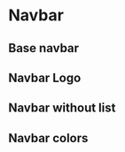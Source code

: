 # Navbar

<p class="m-0 text-2xl font-light"></p>

## Base navbar

<code-preview>
  <template>
    <nav class="flex flex-col items-center justify-between px-3 py-3 bg-gray-100 md:py-1 md:flex-row">
      <div class="flex items-center justify-between w-full h-full md:w-auto md:mr-6">
        <a href="#!" class="w-auto text-xl text-current no-underline whitespace-no-wrap">
          Navbar
        </a>
        <button type="button" aria-controls="navbarSupportedContent" aria-expanded="false" aria-label="Toggle navigation" class="md:hidden">
          <i class="fa-solid fa-xl fa-bars"></i>
        </button>
      </div>
      <div class="flex-col flex-wrap items-center justify-between hidden w-full md:flex-row md:flex md:text-center">
        <ul class="flex flex-col flex-wrap justify-between w-full md:flex-row md:w-auto">
          <li>
            <a
              href="#"
              class="inline-block py-3 text-base font-normal leading-6 text-current no-underline align-middle border-transparent border-solid rounded opacity-100 cursor-pointer md:px-3 hover:opacity-75 active:opacity-100">
              Home
            </a>
          </li>
          <li>
            <a
              href="#"
              class="inline-block py-3 text-base font-normal leading-6 text-current no-underline align-middle border-transparent border-solid rounded opacity-50 cursor-pointer md:px-3 hover:opacity-75 active:opacity-100">
              Link
            </a>
          </li>
          <li>
            <details class="inline-block dropdown">
              <summary
                class="inline-block py-3 text-base font-normal leading-6 text-current no-underline align-middle border-transparent border-solid rounded opacity-50 cursor-pointer md:px-3 hover:opacity-75 active:opacity-100">
                Dropdown button
                <i class="fa-solid fa-caret-down"></i>
              </summary>
              <div class="absolute z-20 w-auto py-2 text-left bg-white border border-gray-400 rounded">
                <a
                  tabindex="0"
                  href="#"
                  class="block px-4 py-2 text-base font-normal leading-6 text-gray-800 no-underline align-middle cursor-pointer hover:bg-gray-300">
                  Action
                </a>
                <a
                  tabindex="0"
                  href="#"
                  class="block px-4 py-2 text-base font-normal leading-6 text-gray-800 no-underline align-middle cursor-pointer hover:bg-gray-300">
                  Another action
                </a>
                <hr />
                <a
                  tabindex="0"
                  href="#"
                  class="block px-4 py-2 text-base font-normal leading-6 text-gray-800 no-underline align-middle cursor-pointer hover:bg-gray-300">
                  Something else here
                </a>
              </div>
            </details>
          </li>
          <li>
            <a
              class="inline-block py-3 text-base font-normal leading-6 text-current no-underline align-middle border-transparent border-solid rounded opacity-25 cursor-not-allowed pointer-events-none md:px-3 hover:gray-gray-700 hover:opacity-75 active:opacity-100">
              Disabled
            </a>
          </li>
        </ul>
        <form class="w-full md:w-auto">
          <input
            type="search"
            placeholder="Search"
            aria-label="Search"
            class="px-3 py-2 placeholder-gray-600 align-middle bg-white border border-gray-400 rounded outline-none focus:border-blue-600 focus:shadow-outline" />
          <button
            type="button"
            class="inline-block px-3 py-2 my-1 text-base font-normal leading-6 text-center text-green-500 align-middle transition-colors duration-200 border border-green-500 border-solid rounded cursor-pointer hover:text-white hover:bg-green-500 active:text-white active:bg-green-500">
            Search
          </button>
        </form>
      </div>
    </nav>
  </template>
</code-preview>

## Navbar Logo

<code-preview>
  <template>
    <nav class="flex flex-col items-center justify-between px-3 py-3 bg-gray-100 md:py-1 md:flex-row">
      <div class="flex items-center justify-between w-full h-full md:w-auto md:mr-6">
        <a href="#!" class="w-auto text-xl text-current no-underline whitespace-no-wrap">
          <img src="/boowindcss.svg" alt="boowindcss" class="inline-block w-8 mr-1" />
          Navbar
        </a>
        <button type="button" aria-controls="navbarSupportedContent" aria-expanded="false" aria-label="Toggle navigation" class="md:hidden">
          <i class="fa-solid fa-xl fa-bars"></i>
        </button>
      </div>
      <div class="flex-col flex-wrap items-center justify-between hidden w-full md:flex-row md:flex md:text-center">
        <ul class="flex flex-col flex-wrap justify-between w-full md:flex-row md:w-auto">
          <li>
            <a
              href="#"
              class="inline-block py-3 text-base font-normal leading-6 text-current no-underline align-middle border-transparent border-solid rounded opacity-100 cursor-pointer md:px-3 hover:opacity-75 active:opacity-100">
              Home
            </a>
          </li>
          <li>
            <details class="inline-block dropdown">
              <summary
                class="inline-block py-3 text-base font-normal leading-6 text-current no-underline align-middle border-transparent border-solid rounded opacity-50 cursor-pointer md:px-3 hover:opacity-75 active:opacity-100">
                Dropdown button
                <i class="fa-solid fa-caret-down"></i>
              </summary>
              <div class="absolute z-20 w-auto py-2 text-left bg-white border border-gray-400 rounded">
                <a
                  tabindex="0"
                  href="#"
                  class="block px-4 py-2 text-base font-normal leading-6 text-gray-800 no-underline align-middle cursor-pointer hover:bg-gray-300">
                  Action
                </a>
                <a
                  tabindex="0"
                  href="#"
                  class="block px-4 py-2 text-base font-normal leading-6 text-gray-800 no-underline align-middle cursor-pointer hover:bg-gray-300">
                  Another action
                </a>
                <hr />
                <a
                  tabindex="0"
                  href="#"
                  class="block px-4 py-2 text-base font-normal leading-6 text-gray-800 no-underline align-middle cursor-pointer hover:bg-gray-300">
                  Something else here
                </a>
              </div>
            </details>
          </li>
          <li>
            <a
              class="inline-block py-3 text-base font-normal leading-6 text-current no-underline align-middle border-transparent border-solid rounded opacity-25 cursor-not-allowed pointer-events-none md:px-3 hover:gray-gray-700 hover:opacity-75 active:opacity-100">
              Disabled
            </a>
          </li>
        </ul>
        <form class="w-full md:w-auto">
          <input
            type="search"
            placeholder="Search"
            aria-label="Search"
            class="px-3 py-2 placeholder-gray-600 align-middle bg-white border border-gray-400 rounded outline-none focus:border-blue-600 focus:shadow-outline" />
          <button
            type="button"
            class="inline-block px-3 py-2 my-1 text-base font-normal leading-6 text-center text-green-500 align-middle transition-colors duration-200 border border-green-500 border-solid rounded cursor-pointer hover:text-white hover:bg-green-500 active:text-white active:bg-green-500">
            Search
          </button>
        </form>
      </div>
    </nav>
  </template>
</code-preview>

## Navbar without list

<code-preview>
  <template>
    <nav class="flex flex-col items-center justify-between px-3 py-3 bg-gray-100 md:flex-row md:py-1">
      <div class="flex items-center justify-between w-full h-full md:w-auto md:mr-6">
        <a href="#!" class="w-auto text-xl text-current no-underline whitespace-no-wrap">
          <img src="/boowindcss.svg" alt="boowindcss" class="inline-block w-8 mr-1" />
          Navbar
        </a>
        <button type="button" aria-controls="navbarSupportedContent" aria-expanded="false" aria-label="Toggle navigation" class="md:hidden">
          <i class="fa-solid fa-xl fa-bars"></i>
        </button>
      </div>
      <div class="flex-col flex-wrap items-center justify-between hidden w-full md:flex-row md:flex md:text-center">
        <div class="flex flex-col flex-wrap justify-between w-full md:flex-row md:w-auto">
            <a
              href="#"
              class="inline-block py-3 text-base font-normal leading-6 text-current no-underline align-middle border-transparent border-solid rounded opacity-100 cursor-pointer md:px-3 hover:opacity-75 active:opacity-100">
              Home
            </a>
            <details class="inline-block dropdown">
              <summary
                class="inline-block py-3 text-base font-normal leading-6 text-current no-underline align-middle border-transparent border-solid rounded opacity-50 cursor-pointer md:px-3 hover:opacity-75 active:opacity-100">
                Dropdown button
                <i class="fa-solid fa-caret-down"></i>
              </summary>
              <div class="absolute z-20 w-auto py-2 text-left bg-white border border-gray-400 rounded">
                <a
                  tabindex="0"
                  href="#"
                  class="block px-4 py-2 text-base font-normal leading-6 text-gray-800 no-underline align-middle cursor-pointer hover:bg-gray-300">
                  Action
                </a>
                <a
                  tabindex="0"
                  href="#"
                  class="block px-4 py-2 text-base font-normal leading-6 text-gray-800 no-underline align-middle cursor-pointer hover:bg-gray-300">
                  Another action
                </a>
                <hr />
                <a
                  tabindex="0"
                  href="#"
                  class="block px-4 py-2 text-base font-normal leading-6 text-gray-800 no-underline align-middle cursor-pointer hover:bg-gray-300">
                  Something else here
                </a>
              </div>
            </details>
            <a
              class="inline-block py-3 text-base font-normal leading-6 text-current no-underline align-middle border-transparent border-solid rounded opacity-25 cursor-not-allowed pointer-events-none md:px-3 hover:opacity-75 active:opacity-100">
              Disabled
            </a>
        </div>
        <form class="w-full md:w-auto">
          <input
            type="search"
            placeholder="Search"
            aria-label="Search"
            class="px-3 py-2 placeholder-gray-600 align-middle bg-white border border-gray-400 rounded outline-none focus:border-blue-600 focus:shadow-outline" />
          <button
            type="button"
            class="inline-block px-3 py-2 my-1 text-base font-normal leading-6 text-center text-green-500 align-middle transition-colors duration-200 border border-green-500 border-solid rounded cursor-pointer hover:text-white hover:bg-green-500 active:text-white active:bg-green-500">
            Search
          </button>
        </form>
      </div>
    </nav>
  </template>
</code-preview>

## Navbar colors

<code-preview>
  <template>
    <nav class="flex flex-col items-center justify-between px-3 py-3 text-white bg-blue-600 md:flex-row md:py-1">
      <div class="flex items-center justify-between w-full h-full md:w-auto md:mr-6">
        <a href="#!" class="w-auto text-xl text-current no-underline whitespace-no-wrap">
          <img src="/boowindcss.svg" alt="boowindcss" class="inline-block w-8 mr-1" />
          Navbar
        </a>
        <button type="button" aria-controls="navbarSupportedContent" aria-expanded="false" aria-label="Toggle navigation" class="md:hidden">
          <i class="fa-solid fa-xl fa-bars"></i>
        </button>
      </div>
      <div class="flex-col flex-wrap items-center justify-between hidden w-full md:flex-row md:flex md:text-center">
        <div class="flex flex-col flex-wrap justify-between w-full md:flex-row md:w-auto">
            <a
              href="#"
              class="inline-block py-3 text-base font-normal leading-6 text-current no-underline align-middle border-transparent border-solid rounded cursor-pointer md:px-3 hover:opacity-75 active:opacity-100">
              Home
            </a>
            <details class="inline-block dropdown">
              <summary
                class="inline-block py-3 text-base font-normal leading-6 text-current no-underline align-middle border-transparent border-solid rounded opacity-50 cursor-pointer md:px-3 hover:opacity-75 active:opacity-100">
                Dropdown button
                <i class="fa-solid fa-caret-down"></i>
              </summary>
              <div class="absolute z-20 w-auto py-2 text-left bg-white border border-gray-400 rounded">
                <a
                  tabindex="0"
                  href="#"
                  class="block px-4 py-2 text-base font-normal leading-6 text-gray-800 no-underline align-middle cursor-pointer hover:bg-gray-300">
                  Action
                </a>
                <a
                  tabindex="0"
                  href="#"
                  class="block px-4 py-2 text-base font-normal leading-6 text-gray-800 no-underline align-middle cursor-pointer hover:bg-gray-300">
                  Another action
                </a>
                <hr />
                <a
                  tabindex="0"
                  href="#"
                  class="block px-4 py-2 text-base font-normal leading-6 text-gray-800 no-underline align-middle cursor-pointer hover:bg-gray-300">
                  Something else here
                </a>
              </div>
            </details>
            <a
              class="inline-block py-3 text-base font-normal leading-6 text-current no-underline align-middle border-transparent border-solid rounded opacity-25 cursor-not-allowed pointer-events-none md:px-3 hover:opacity-75 active:opacity-100">
              Disabled
            </a>
        </div>
        <form class="w-full md:w-auto">
          <input
            type="search"
            placeholder="Search"
            aria-label="Search"
            class="px-3 py-2 placeholder-gray-600 align-middle bg-white border border-gray-400 rounded outline-none focus:border-blue-600 focus:shadow-outline" />
          <button
            type="button"
            class="inline-block px-3 py-2 m-1 text-base font-normal leading-6 text-center text-gray-200 align-middle transition-colors duration-200 border border-gray-200 border-solid rounded cursor-pointer hover:text-black hover:bg-gray-200 active:text-black active:bg-gray-200">
            Search
          </button>
        </form>
      </div>
    </nav>
  </template>
</code-preview>

<code-preview>
  <template>
    <nav class="flex flex-col items-center justify-between px-3 py-3 text-white bg-gray-800 md:flex-row md:py-1">
      <div class="flex items-center justify-between w-full h-full md:w-auto md:mr-6">
        <a href="#!" class="w-auto text-xl text-current no-underline whitespace-no-wrap">
          <img src="/boowindcss.svg" alt="boowindcss" class="inline-block w-8 mr-1" />
          Navbar
        </a>
        <button type="button" aria-controls="navbarSupportedContent" aria-expanded="false" aria-label="Toggle navigation" class="md:hidden">
          <i class="fa-solid fa-xl fa-bars"></i>
        </button>
      </div>
      <div class="flex-col flex-wrap items-center justify-between hidden w-full md:flex-row md:flex md:text-center">
        <div class="flex flex-col flex-wrap justify-between w-full md:flex-row md:w-auto">
            <a
              href="#"
              class="inline-block py-3 text-base font-normal leading-6 text-current no-underline align-middle border-transparent border-solid rounded cursor-pointer md:px-3 hover:opacity-75 active:opacity-100">
              Home
            </a>
            <details class="inline-block dropdown">
              <summary
                class="inline-block py-3 text-base font-normal leading-6 text-current no-underline align-middle border-transparent border-solid rounded opacity-50 cursor-pointer md:px-3 hover:opacity-75 active:opacity-100">
                Dropdown button
                <i class="fa-solid fa-caret-down"></i>
              </summary>
              <div class="absolute z-20 w-auto py-2 text-left bg-white border border-gray-400 rounded">
                <a
                  tabindex="0"
                  href="#"
                  class="block px-4 py-2 text-base font-normal leading-6 text-gray-800 no-underline align-middle cursor-pointer hover:bg-gray-300">
                  Action
                </a>
                <a
                  tabindex="0"
                  href="#"
                  class="block px-4 py-2 text-base font-normal leading-6 text-gray-800 no-underline align-middle cursor-pointer hover:bg-gray-300">
                  Another action
                </a>
                <hr />
                <a
                  tabindex="0"
                  href="#"
                  class="block px-4 py-2 text-base font-normal leading-6 text-gray-800 no-underline align-middle cursor-pointer hover:bg-gray-300">
                  Something else here
                </a>
              </div>
            </details>
            <a
              class="inline-block py-3 text-base font-normal leading-6 text-current no-underline align-middle border-transparent border-solid rounded opacity-25 cursor-not-allowed pointer-events-none md:px-3 hover:opacity-75 active:opacity-100">
              Disabled
            </a>
        </div>
        <form class="w-full md:w-auto">
          <input
            type="search"
            placeholder="Search"
            aria-label="Search"
            class="px-3 py-2 placeholder-gray-600 align-middle bg-white border border-gray-400 rounded outline-none focus:border-blue-600 focus:shadow-outline" />
          <button
            type="button"
            class="inline-block px-3 py-2 m-1 text-base font-normal leading-6 text-center text-gray-200 align-middle transition-colors duration-200 border border-gray-200 border-solid rounded cursor-pointer hover:text-black hover:bg-gray-200 active:text-black active:bg-gray-200">
            Search
          </button>
        </form>
      </div>
    </nav>
  </template>
</code-preview>

<code-preview>
  <template>
    <nav class="flex flex-col items-center justify-between px-3 py-3 text-white bg-teal-500 md:flex-row md:py-1">
      <div class="flex items-center justify-between w-full h-full md:w-auto md:mr-6">
        <a href="#!" class="w-auto text-xl text-current no-underline whitespace-no-wrap">
          <img src="/boowindcss.svg" alt="boowindcss" class="inline-block w-8 mr-1" />
          Navbar
        </a>
        <button type="button" aria-controls="navbarSupportedContent" aria-expanded="false" aria-label="Toggle navigation" class="md:hidden">
          <i class="fa-solid fa-xl fa-bars"></i>
        </button>
      </div>
      <div class="flex-col flex-wrap items-center justify-between hidden w-full md:flex-row md:flex md:text-center">
        <div class="flex flex-col flex-wrap justify-between w-full md:flex-row md:w-auto">
            <a
              href="#"
              class="inline-block py-3 text-base font-normal leading-6 text-current no-underline align-middle border-transparent border-solid rounded cursor-pointer md:px-3 hover:opacity-75 active:opacity-100">
              Home
            </a>
            <details class="inline-block dropdown">
              <summary
                class="inline-block py-3 text-base font-normal leading-6 text-current no-underline align-middle border-transparent border-solid rounded opacity-50 cursor-pointer md:px-3 hover:opacity-75 active:opacity-100">
                Dropdown button
                <i class="fa-solid fa-caret-down"></i>
              </summary>
              <div class="absolute z-20 w-auto py-2 text-left bg-white border border-gray-400 rounded">
                <a
                  tabindex="0"
                  href="#"
                  class="block px-4 py-2 text-base font-normal leading-6 text-gray-800 no-underline align-middle cursor-pointer hover:bg-gray-300">
                  Action
                </a>
                <a
                  tabindex="0"
                  href="#"
                  class="block px-4 py-2 text-base font-normal leading-6 text-gray-800 no-underline align-middle cursor-pointer hover:bg-gray-300">
                  Another action
                </a>
                <hr />
                <a
                  tabindex="0"
                  href="#"
                  class="block px-4 py-2 text-base font-normal leading-6 text-gray-800 no-underline align-middle cursor-pointer hover:bg-gray-300">
                  Something else here
                </a>
              </div>
            </details>
            <a
              class="inline-block py-3 text-base font-normal leading-6 text-current no-underline align-middle border-transparent border-solid rounded opacity-25 cursor-not-allowed pointer-events-none md:px-3 hover:opacity-75 active:opacity-100">
              Disabled
            </a>
        </div>
        <form class="w-full md:w-auto">
          <input
            type="search"
            placeholder="Search"
            aria-label="Search"
            class="px-3 py-2 placeholder-gray-600 align-middle bg-white border border-gray-400 rounded outline-none focus:border-blue-600 focus:shadow-outline" />
          <button
            type="button"
            class="inline-block px-3 py-2 m-1 text-base font-normal leading-6 text-center text-gray-200 align-middle transition-colors duration-200 border border-gray-200 border-solid rounded cursor-pointer hover:text-black hover:bg-gray-200 active:text-black active:bg-gray-200">
            Search
          </button>
        </form>
      </div>
    </nav>
  </template>
</code-preview>

